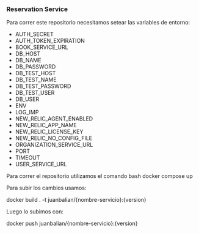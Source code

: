 ### Reservation Service

Para correr este repositorio necesitamos setear las variables de entorno:
* AUTH_SECRET
* AUTH_TOKEN_EXPIRATION
* BOOK_SERVICE_URL
* DB_HOST
* DB_NAME
* DB_PASSWORD
* DB_TEST_HOST
* DB_TEST_NAME
* DB_TEST_PASSWORD
* DB_TEST_USER
* DB_USER
* ENV
* LOG_IMP
* NEW_RELIC_AGENT_ENABLED
* NEW_RELIC_APP_NAME
* NEW_RELIC_LICENSE_KEY
* NEW_RELIC_NO_CONFIG_FILE
* ORGANIZATION_SERVICE_URL
* PORT
* TIMEOUT
* USER_SERVICE_URL


Para correr el repositorio utilizamos el comando
bash
docker compose up


Para subir los cambios usamos:

docker build . -t juanbalian/{nombre-servicio}:{version}


Luego lo subimos con:

docker push juanbalian/{nombre-servicio}:{version}
